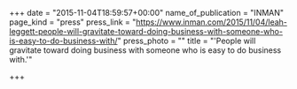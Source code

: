 +++
date = "2015-11-04T18:59:57+00:00"
name_of_publication = "INMAN"
page_kind = "press"
press_link = "https://www.inman.com/2015/11/04/leah-leggett-people-will-gravitate-toward-doing-business-with-someone-who-is-easy-to-do-business-with/"
press_photo = ""
title = "'People will gravitate toward doing business with someone who is easy to do business with.'"

+++